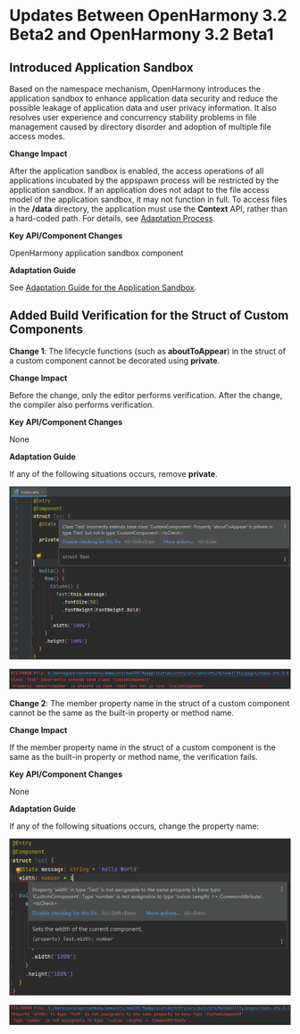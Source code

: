 # Updates Between OpenHarmony 3.2 Beta2 and OpenHarmony 3.2 Beta1

## Introduced Application Sandbox

Based on the namespace mechanism, OpenHarmony introduces the application sandbox to enhance application data security and reduce the possible leakage of application data and user privacy information.
It also resolves user experience and concurrency stability problems in file management caused by directory disorder and adoption of multiple file access modes.

**Change Impact**

After the application sandbox is enabled, the access operations of all applications incubated by the appspawn process will be restricted by the application sandbox.
If an application does not adapt to the file access model of the application sandbox, it may not function in full.
To access files in the **/data** directory, the application must use the **Context** API, rather than a hard-coded path. For details, see [Adaptation Process](application-sandbox-adaptation-guide.md#adaptation-process).

**Key API/Component Changes**

OpenHarmony application sandbox component

**Adaptation Guide**

See [Adaptation Guide for the Application Sandbox](application-sandbox-adaptation-guide.md).

## Added Build Verification for the Struct of Custom Components

**Change 1**: The lifecycle functions (such as **aboutToAppear**) in the struct of a custom component cannot be decorated using **private**.

**Change Impact**

Before the change, only the editor performs verification. After the change, the compiler also performs verification.

**Key API/Component Changes**

None

**Adaptation Guide**

If any of the following situations occurs, remove **private**.

![](figures/compile-change1-1.png)

![](figures/compile-change1-2.png)

**Change 2**: The member property name in the struct of a custom component cannot be the same as the built-in property or method name.

**Change Impact**

If the member property name in the struct of a custom component is the same as the built-in property or method name, the verification fails.

**Key API/Component Changes**

None

**Adaptation Guide**

If any of the following situations occurs, change the property name:

![](figures/compile-change2-1.png)

![](figures/compile-change2-2.png)
